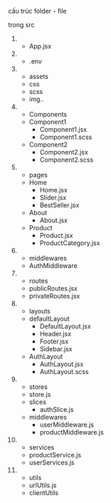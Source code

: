 cấu trúc folder - file

trong src

1. - App.jsx
2. - .env
3. - assets
   - css
   - scss
   - img..
4. - Components
   - Component1
     - Component1.jsx
     - Component1.scss
   - Component2
     - Component2.jsx
     - Component2.scss
5. - pages
   - Home
     - Home.jsx
     - Slider.jsx
     - BestSeller.jsx
   - About
     - About.jsx
   - Product
     - Product.jsx
     - ProductCategory.jsx
6. - middlewares
   - AuthMiddleware
7. - routes
   - publicRoutes.jsx
   - privateRoutes.jsx
8. - layouts
   - defaultLayout
     - DefaultLayout.jsx
     - Header.jsx
     - Footer.jsx
     - Sidebar.jsx
   - AuthLayout
     - AuthLayout.jsx
     - AuthLayout.scss
9. - stores
   - store.js
   - slices
     - authSlice.js
   - middlewares
     - userMiddleware.js
     - productMiddleware.js
10. - services
    - productService.js
    - userServices.js
11. - utils
    - urlUtils.js
    - clientUtils
